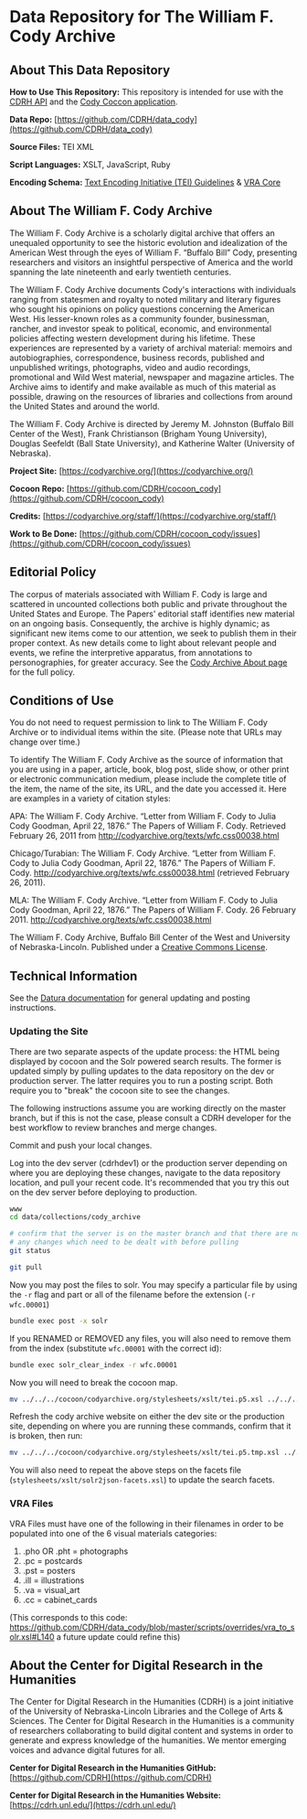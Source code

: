 # Data Repository for The William F. Cody Archive

## About This Data Repository

**How to Use This Repository:** This repository is intended for use with the [CDRH API](https://github.com/CDRH/api) and the [Cody Coccon application](https://github.com/CDRH/cocoon_cody).

**Data Repo:** [https://github.com/CDRH/data_cody](https://github.com/CDRH/data_cody)

**Source Files:** TEI XML

**Script Languages:** XSLT, JavaScript, Ruby

**Encoding Schema:** [Text Encoding Initiative (TEI) Guidelines](https://tei-c.org/release/doc/tei-p5-doc/en/html/index.html) & [VRA Core](https://www.loc.gov/standards/vracore/)

## About The William F. Cody Archive

 The William F. Cody Archive is a scholarly digital archive that offers an unequaled opportunity to see the historic evolution and idealization of the American West through the eyes of William F. “Buffalo Bill” Cody, presenting researchers and visitors an insightful perspective of America and the world spanning the late nineteenth and early twentieth centuries.

The William F. Cody Archive documents Cody's interactions with individuals ranging from statesmen and royalty to noted military and literary figures who sought his opinions on policy questions concerning the American West. His lesser-known roles as a community founder, businessman, rancher, and investor speak to political, economic, and environmental policies affecting western development during his lifetime. These experiences are represented by a variety of archival material: memoirs and autobiographies, correspondence, business records, published and unpublished writings, photographs, video and audio recordings, promotional and Wild West material, newspaper and magazine articles. The Archive aims to identify and make available as much of this material as possible, drawing on the resources of libraries and collections from around the United States and around the world. 

The William F. Cody Archive is directed by Jeremy M. Johnston (Buffalo Bill Center of the West), Frank Christianson (Brigham Young University), Douglas Seefeldt (Ball State University), and Katherine Walter (University of Nebraska).

**Project Site:** [https://codyarchive.org/](https://codyarchive.org/)

**Cocoon Repo:** [https://github.com/CDRH/cocoon_cody](https://github.com/CDRH/cocoon_cody)

**Credits:** [https://codyarchive.org/staff/](https://codyarchive.org/staff/)

**Work to Be Done:** [https://github.com/CDRH/cocoon_cody/issues](https://github.com/CDRH/cocoon_cody/issues)

## Editorial Policy

The corpus of materials associated with William F. Cody is large and scattered in uncounted collections both public and private throughout the United States and Europe. The Papers' editorial staff identifies new material on an ongoing basis. Consequently, the archive is highly dynamic; as significant new items come to our attention, we seek to publish them in their proper context. As new details come to light about relevant people and events, we refine the interpretive apparatus, from annotations to personographies, for greater accuracy. See the [Cody Archive About page](https://codyarchive.org/about/) for the full policy.

## Conditions of Use

You do not need to request permission to link to The William F. Cody Archive or to individual items within the site. (Please note that URLs may change over time.)

To identify The William F. Cody Archive as the source of information that you are using in a paper, article, book, blog post, slide show, or other print or electronic communication medium, please include the complete title of the item, the name of the site, its URL, and the date you accessed it. Here are examples in a variety of citation styles:

APA: The William F. Cody Archive. “Letter from William F. Cody to Julia Cody Goodman, April 22, 1876.” The Papers of William F. Cody. Retrieved February 26, 2011 from http://codyarchive.org/texts/wfc.css00038.html

Chicago/Turabian: The William F. Cody Archive. “Letter from William F. Cody to Julia Cody Goodman, April 22, 1876.” The Papers of William F. Cody. http://codyarchive.org/texts/wfc.css00038.html (retrieved February 26, 2011).

MLA: The William F. Cody Archive. “Letter from William F. Cody to Julia Cody Goodman, April 22, 1876.” The Papers of William F. Cody. 26 February 2011. <http://codyarchive.org/texts/wfc.css00038.html>

The William F. Cody Archive, Buffalo Bill Center of the West and University of Nebraska-Lincoln. Published under a [Creative Commons License](https://creativecommons.org/licenses/by-nc-sa/3.0/).

## Technical Information

See the [Datura documentation](https://github.com/CDRH/datura) for general updating and posting instructions. 

### Updating the Site

There are two separate aspects of the update process:  the HTML being displayed by cocoon and the Solr powered search results.  The former is updated simply by pulling updates to the data repository on the dev or production server.  The latter requires you to run a posting script.  Both require you to "break" the cocoon site to see the changes.

The following instructions assume you are working directly on the master branch, but if this is not the case, please consult a CDRH developer for the best workflow to review branches and merge changes.

Commit and push your local changes.

Log into the dev server (cdrhdev1) or the production server depending on where you are deploying these changes, navigate to the data repository location, and pull your recent code.  It's recommended that you try this out on the dev server before deploying to production.

```bash
www
cd data/collections/cody_archive

# confirm that the server is on the master branch and that there are not
# any changes which need to be dealt with before pulling
git status

git pull
```

Now you may post the files to solr.  You may specify a particular file by using the `-r` flag and part or all of the filename before the extension (`-r wfc.00001`)

```bash
bundle exec post -x solr
```

If you RENAMED or REMOVED any files, you will also need to remove them from the index (substitute `wfc.00001` with the correct id):

```bash
bundle exec solr_clear_index -r wfc.00001
```

Now you will need to break the cocoon map.

```bash
mv ../../../cocoon/codyarchive.org/stylesheets/xslt/tei.p5.xsl ../../../cocoon/codyarchive.org/stylesheets/xslt/tei.p5.tmp.xsl
```

Refresh the cody archive website on either the dev site or the production site, depending on where you are running these commands, confirm that it is broken, then run:

```bash
mv ../../../cocoon/codyarchive.org/stylesheets/xslt/tei.p5.tmp.xsl ../../../cocoon/codyarchive.org/stylesheets/xslt/tei.p5.xsl
```

You will also need to repeat the above steps on the facets file (`stylesheets/xslt/solr2json-facets.xsl`) to update the search facets.  

### VRA Files

VRA Files must have one of the following in their filenames in order to be populated into one of the 6 visual materials categories: 

1. .pho OR .pht = photographs
2. .pc = postcards
3. .pst = posters
4. .ill = illustrations
5. .va = visual_art
6. .cc = cabinet_cards

(This corresponds to this code: https://github.com/CDRH/data_cody/blob/master/scripts/overrides/vra_to_solr.xsl#L140 a future update could refine this)

## About the Center for Digital Research in the Humanities

The Center for Digital Research in the Humanities (CDRH) is a joint initiative of the University of Nebraska-Lincoln Libraries and the College of Arts & Sciences. The Center for Digital Research in the Humanities is a community of researchers collaborating to build digital content and systems in order to generate and express knowledge of the humanities. We mentor emerging voices and advance digital futures for all.

**Center for Digital Research in the Humanities GitHub:** [https://github.com/CDRH](https://github.com/CDRH)

**Center for Digital Research in the Humanities Website:** [https://cdrh.unl.edu/](https://cdrh.unl.edu/)
